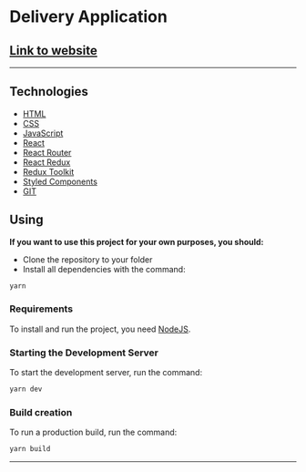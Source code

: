 # **Delivery Application**

## [**<u>Link to website</u>**](https://youtu.be/tCn5hzxJi2o)

---

## **Technologies**

- [HTML](https://html.spec.whatwg.org/multipage/)
- [CSS](https://www.w3.org/Style/CSS/)
- [JavaScript](https://www.javascript.com/)
- [React](https://react.dev/)
- [React Router](https://reactrouter.com/en/main)
- [React Redux](https://react-redux.js.org/)
- [Redux Toolkit](https://redux-toolkit.js.org/)
- [Styled Components](https://styled-components.com/)
- [GIT](https://git-scm.com/)

## **Using**

**If you want to use this project for your own purposes, you should:**

- Clone the repository to your folder
- Install all dependencies with the command:

```sh
yarn
```

### Requirements

To install and run the project, you need [NodeJS](https://nodejs.org/).

### Starting the Development Server

To start the development server, run the command:

```sh
yarn dev
```

### Build creation

To run a production build, run the command:

```sh
yarn build
```

<hr>
